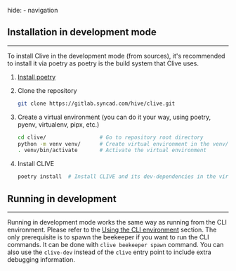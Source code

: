 hide: - navigation

## Installation in development mode

---

To install Clive in the development mode (from sources), it's recommended to install it via poetry as poetry is the
build system that Clive uses.

<!-- prettier-ignore-start -->
<!-- Prettier is forcing newlines here between title and codeblock which is not rendered correctly. -->
<!-- See: https://github.com/mkdocs/mkdocs/issues/4009 and https://github.com/prettier/prettier/issues/17731 -->
1. [Install poetry](https://python-poetry.org/docs/#installing-with-the-official-installer)

2. Clone the repository
   ```bash
   git clone https://gitlab.syncad.com/hive/clive.git
   ```
3. Create a virtual environment (you can do it your way, using poetry, pyenv, virtualenv, pipx, etc.)
   ```bash
   cd clive/                 # Go to repository root directory
   python -m venv venv/      # Create virtual environment in the venv/ directory
   . venv/bin/activate       # Activate the virtual environment
   ```

4. Install CLIVE
   ```bash
   poetry install  # Install CLIVE and its dev-dependencies in the virtual environment
   ```

<!-- prettier-ignore-end -->

## Running in development

---

Running in development mode works the same way as running from the CLI environment. Please refer to the
[Using the CLI environment](index.md#using-the-cli-environment) section. The only prerequisite is to spawn the beekeeper
if you want to run the CLI commands. It can be done with `clive beekeeper spawn` command. You can also use the
`clive-dev` instead of the `clive` entry point to include extra debugging information.
